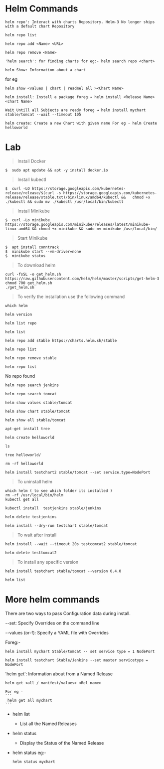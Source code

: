 # Helm Commands 

```
helm repo': Interact with charts Repository. Helm-3 No longer ships with a default chart Repository
```

```
helm repo list 
```

```
helm repo add <Name> <URL>
```

```
helm repo remove <Name>
```

```
'helm search': for finding charts for eg:- helm search repo <chart>
```

```
helm Show: Information about a chart
```

for eg

```
helm show <values | chart | readmel all ><Chart Name>
```

```
helm install: Install a package foreg → helm install <Release Name> <chart Name>
```

```
Wait Untill all Subjects are ready foreg → helm install mychart stable/tomcat --wait --timeout 105
```

```
helm create: Create a new Chart with given name For eg - helm Create helloworld
```

# Lab

> Install Docker

```
$  sudo apt update && apt -y install docker.io
```

> Install kubectl

```
$  curl -LO https://storage.googleapis.com/kubernetes-release/release/$(curl -s https://storage.googleapis.com/kubernetes-release/release/stable.txt)/bin/linux/amd64/kubectl &&   chmod +x ./kubectl && sudo mv ./kubectl /usr/local/bin/kubectl
```

> Install Minikube

```
$  curl -Lo minikube https://storage.googleapis.com/minikube/releases/latest/minikube-linux-amd64 && chmod +x minikube && sudo mv minikube /usr/local/bin/
```

> Start Minikube

```
$  apt install conntrack
$  minikube start --vm-driver=none
$  minikube status
```

> To download helm

```
curl -fsSL -o get_helm.sh https://raw.githubusercontent.com/helm/helm/master/scripts/get-helm-3
chmod 700 get_helm.sh
./get_helm.sh

```

> To verify the installation use the following command

```
which helm
```

```
helm version
```

```
helm list repo
```

```
helm list
```

```
helm repo add stable https://charts.helm.sh/stable
```

```
helm repo list
```

```
helm repo remove stable
```

```
helm repo list 
```

No repo found

```
helm repo search jenkins

helm repo search tomcat

```

```
helm show values stable/tomcat
```

```
helm show chart stable/tomcat
```

```
helm show all stable/tomcat
```

```
apt-get install tree
```

```
helm create helloworld

ls

tree helloworld/

rm -rf helloworld
```


```
helm install testchart2 stable/tomcat --set service.type=NodePort
```

> To uninstall helm

```
which helm ( to see which folder its installed )
rm -rf /usr/local/bin/helm
kubectl get all
```


```
kubectl install  testjenkins stable/jenkins
```

```
helm delete testjenkins
```

```
helm install --dry-run testchart stable/tomcat
```

> To wait after install

```
helm install --wait --timeout 20s testcomcat2 stable/tomcat

helm delete testtomcat2
```

> To install any specific version

```
helm install testchart stable/tomcat --version 0.4.0

helm list  
```

# More helm commands

There are two ways to pass Configuration data during install. 

--set: Specify Overrides on the command line 

--values (or-f): Specify a YAML file with Overrides 
    
  Foreg:- 
  
  ```
  helm install mychart Stable/tomcat -- set service type = 1 NodePort 
  ```
  
  ```
  helm install testchart Stable/Jenkins --set master servicetype = NodePort 
  ```

  'helm get': Information about from a Named Release 
   
    helm get <all / manifest/values> <Rel name> 
  
    For eg - 
    ```
     helm get all mychart
    ```

  - helm list 
     -  List all the Named Releases

  - helm status
     - Display the Status of the Named Release

  - helm status <Release Name>
    eg:-
    
    ```
    helm status mychart
    ```

